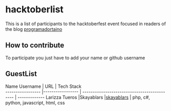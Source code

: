 # hacktoberlist

This is a list of participants to the hacktoberfest event focused in readers of the blog [programadortaino](https://www.programadortaino.com)

## How to contribute
To participate you just have to add your name or github username

## GuestList

Name              Username           | URL                                          | Tech Stack  
----------------- |----------------- | -------------------------------------------- | -------------
Larizza Tueros    |Skayablars       |[skayablars](https://github.com/skayablars)    | php, c#, python, javascript, html, css
